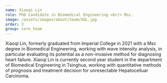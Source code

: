 ```yaml
---
name: Xiaoqi Lin
role: PhD Candidate in Biomedical Engineering <br/> Msc.
image: /assets/images/about/team/XQL.jpg
order: 3
group: core_team
---
```


Xiaoqi Lin, formerly graduated from Imperial College in 2021 with a Msc degree in Biomedical Engineering, working with wave intensity analysis, in particular evaluating its potential as a non-invasive method for diagnosing heart failure. 
Xiaoqi Lin is currently second year student in the department of Biomedical Engineering in Tsinghua, working with quantitative methods of prognosis and treatment decision for unresectable Hepatocelluar Carcinoma.